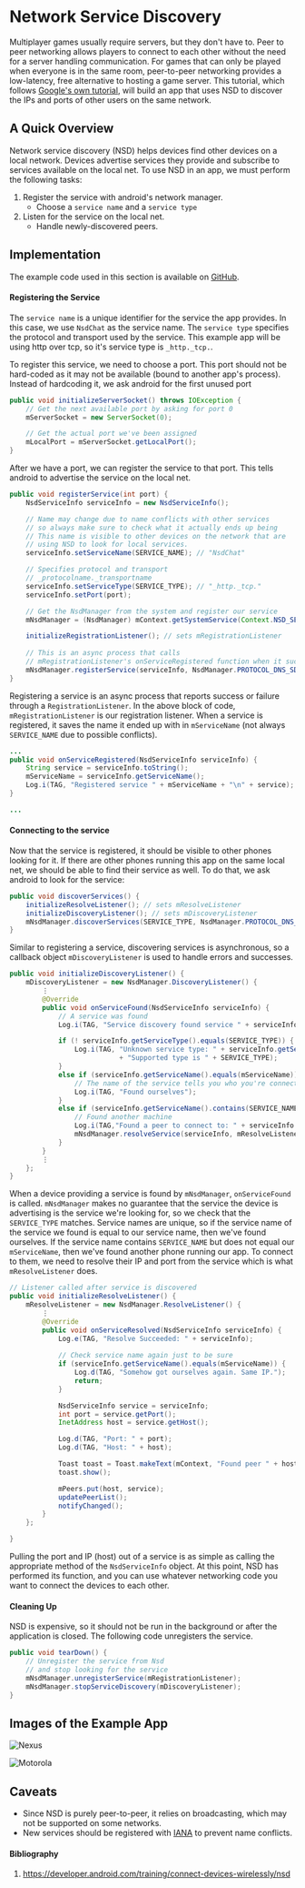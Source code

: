 # Network Service Discovery

Multiplayer games usually require servers, but they don't have to. Peer to peer networking allows players to connect to each other without the need for a server handling communication. For games that can only be played when everyone is in the same room, peer-to-peer networking provides a low-latency, free alternative to hosting a game server. This tutorial, which follows [Google's own tutorial](https://developer.android.com/training/connect-devices-wirelessly/index), will build an app that uses NSD to discover the IPs and ports of other users on the same network.



## A Quick Overview
Network service discovery (NSD) helps devices find other devices on a local network. Devices advertise services they provide and subscribe to services available on the local net. To use NSD in an app, we must perform the following tasks:
1. Register the service with android's network manager.
   - Choose a `service name` and a `service type`
2. Listen for the service on the local net.
   - Handle newly-discovered peers.

## Implementation

The example code used in this section is available on [GitHub](https://github.com/mattsoulanille/NSDExample).

#### Registering the Service
The `service name` is a unique identifier for the service the app provides. In this case, we use `NsdChat` as the service name. The `service type` specifies the protocol and transport used by the service. This example app will be using http over tcp, so it's service type is `_http._tcp.`.

To register this service, we need to choose a port. This port should not be hard-coded as it may not be available (bound to another app's process). Instead of hardcoding it, we ask android for the first unused port 
```java
public void initializeServerSocket() throws IOException {
    // Get the next available port by asking for port 0
    mServerSocket = new ServerSocket(0);

    // Get the actual port we've been assigned
    mLocalPort = mServerSocket.getLocalPort();
}
```

After we have a port, we can register the service to that port. This tells android to advertise the service on the local net. 

```java
public void registerService(int port) {
    NsdServiceInfo serviceInfo = new NsdServiceInfo();

    // Name may change due to name conflicts with other services
    // so always make sure to check what it actually ends up being
    // This name is visible to other devices on the network that are
    // using NSD to look for local services.
    serviceInfo.setServiceName(SERVICE_NAME); // "NsdChat"

    // Specifies protocol and transport
    // _protocolname._transportname
    serviceInfo.setServiceType(SERVICE_TYPE); // "_http._tcp."
    serviceInfo.setPort(port);

    // Get the NsdManager from the system and register our service
    mNsdManager = (NsdManager) mContext.getSystemService(Context.NSD_SERVICE);

    initializeRegistrationListener(); // sets mRegistrationListener
    
    // This is an async process that calls
    // mRegistrationListener's onServiceRegistered function when it succeeds
    mNsdManager.registerService(serviceInfo, NsdManager.PROTOCOL_DNS_SD, mRegistrationListener);
}
```
Registering a service is an async process that reports success or failure through a `RegistrationListener`. In the above block of code, `mRegistrationListener` is our registration listener. When a service is registered, it saves the name it ended up with in `mServiceName` (not always `SERVICE_NAME` due to possible conflicts).
```java
...
public void onServiceRegistered(NsdServiceInfo serviceInfo) {
    String service = serviceInfo.toString();
    mServiceName = serviceInfo.getServiceName();
    Log.i(TAG, "Registered service " + mServiceName + "\n" + service);
}

...
```
#### Connecting to the service
Now that the service is registered, it should be visible to other phones looking for it. If there are other phones running this app on the same local net, we should be able to find their service as well. To do that, we ask android to look for the service:
```java
public void discoverServices() {
    initializeResolveListener(); // sets mResolveListener
    initializeDiscoveryListener(); // sets mDiscoveryListener
    mNsdManager.discoverServices(SERVICE_TYPE, NsdManager.PROTOCOL_DNS_SD, mDiscoveryListener);
}
```
Similar to registering a service, discovering services is asynchronous, so a callback object `mDiscoveryListener` is used to handle errors and successes.
```java
public void initializeDiscoveryListener() {
    mDiscoveryListener = new NsdManager.DiscoveryListener() {
        ⋮         
        @Override
        public void onServiceFound(NsdServiceInfo serviceInfo) {
            // A service was found
            Log.i(TAG, "Service discovery found service " + serviceInfo);

            if (! serviceInfo.getServiceType().equals(SERVICE_TYPE)) {
                Log.i(TAG, "Unknown service type: " + serviceInfo.getServiceType() + "\n"
                           + "Supported type is " + SERVICE_TYPE);
            }
            else if (serviceInfo.getServiceName().equals(mServiceName)) {
                // The name of the service tells you who you're connecting to.
                Log.i(TAG, "Found ourselves");
            }
            else if (serviceInfo.getServiceName().contains(SERVICE_NAME)) {
                // Found another machine
                Log.i(TAG,"Found a peer to connect to: " + serviceInfo.getServiceName());
                mNsdManager.resolveService(serviceInfo, mResolveListener);
            }
        }
        ⋮
    };
}
```
When a device providing a service is found by `mNsdManager`, `onServiceFound` is called. `mNsdManager` makes no guarantee that the service the device is advertising is the service we're looking for, so we check that the `SERVICE_TYPE` matches. Service names are unique, so if the service name of the service we found is equal to our service name, then we've found ourselves. If the service name contains `SERVICE_NAME` but does not equal our `mServiceName`, then we've found another phone running our app. To connect to them, we need to resolve their IP and port from the service which is what `mResolveListener` does.
```java
// Listener called after service is discovered
public void initializeResolveListener() {
    mResolveListener = new NsdManager.ResolveListener() {
        ⋮
        @Override
        public void onServiceResolved(NsdServiceInfo serviceInfo) {
            Log.e(TAG, "Resolve Succeeded: " + serviceInfo);
            
			// Check service name again just to be sure
            if (serviceInfo.getServiceName().equals(mServiceName)) {
                Log.d(TAG, "Somehow got ourselves again. Same IP.");
                return;
            }

            NsdServiceInfo service = serviceInfo;
            int port = service.getPort();
            InetAddress host = service.getHost();

            Log.d(TAG, "Port: " + port);
            Log.d(TAG, "Host: " + host);

            Toast toast = Toast.makeText(mContext, "Found peer " + host, Toast.LENGTH_SHORT);
            toast.show();

            mPeers.put(host, service);
            updatePeerList();
            notifyChanged();
        }
    };

}
```
Pulling the port and IP (host) out of a service is as simple as calling the appropriate method of the `NsdServiceInfo` object. At this point, NSD has performed its function, and you can use whatever networking code you want to connect the devices to each other.


#### Cleaning Up

NSD is expensive, so it should not be run in the background or after the application is closed. The following code unregisters the service.
```java
public void tearDown() {
	// Unregister the service from Nsd
	// and stop looking for the service
	mNsdManager.unregisterService(mRegistrationListener);
	mNsdManager.stopServiceDiscovery(mDiscoveryListener);
}
```




## Images of the Example App

![Nexus](https://github.com/mattsoulanille/NSDExample/blob/master/blog/images/Nexus%205x.png)

![Motorola](https://github.com/mattsoulanille/NSDExample/tree/master/blog/images/Moto20%g4.png)





## Caveats
* Since NSD is purely peer-to-peer, it relies on broadcasting, which may not be supported on some networks. 
* New services should be registered with [IANA](http://www.iana.org/assignments/service-names-port-numbers/service-names-port-numbers.xml) to prevent name conflicts.





#### Bibliography
1. https://developer.android.com/training/connect-devices-wirelessly/nsd
